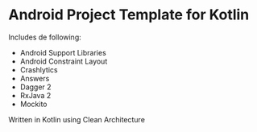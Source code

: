 # Android Project Template for Kotlin

Includes de following:

- Android Support Libraries
- Android Constraint Layout
- Crashlytics
- Answers
- Dagger 2
- RxJava 2
- Mockito


Written in Kotlin using Clean Architecture
